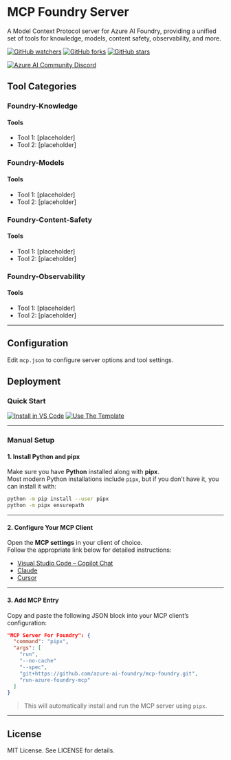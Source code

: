 # MCP Foundry Server

A Model Context Protocol server for Azure AI Foundry, providing a unified set of tools for knowledge, models, content safety, observability, and more.

[![GitHub watchers](https://img.shields.io/github/watchers/azure-ai-foundry/mcp-foundry.svg?style=social&label=Watch)](https://github.com/azure-ai-foundry/mcp-foundry/watchers)
[![GitHub forks](https://img.shields.io/github/forks/azure-ai-foundry/mcp-foundry.svg?style=social&label=Fork)](https://github.com/azure-ai-foundry/mcp-foundry/fork)
[![GitHub stars](https://img.shields.io/github/stars/azure-ai-foundry/mcp-foundry?style=social&label=Star)](https://github.com/azure-ai-foundry/mcp-foundry/stargazers)

[![Azure AI Community Discord](https://dcbadge.vercel.app/api/server/ByRwuEEgH4)](https://discord.gg/REmjGvvFpW)

## Tool Categories

### Foundry-Knowledge
#### Tools
- Tool 1: [placeholder]
- Tool 2: [placeholder]

### Foundry-Models
#### Tools
- Tool 1: [placeholder]
- Tool 2: [placeholder]

### Foundry-Content-Safety
#### Tools
- Tool 1: [placeholder]
- Tool 2: [placeholder]

### Foundry-Observability
#### Tools
- Tool 1: [placeholder]
- Tool 2: [placeholder]

---

## Configuration

Edit `mcp.json` to configure server options and tool settings.

## Deployment

### Quick Start

[![Install in VS Code](https://img.shields.io/static/v1?style=for-the-badge&label=Install+in+VS+Code&message=Open&color=007ACC&logo=visualstudiocode)](https://insiders.vscode.dev/redirect/mcp/install?name=Azure%20Foundry%20MCP%20Server&config=%7B%22command%22%3A%22pipx%22%2C%22args%22%3A%5B%22run%22%2C%22--no-cache%22%2C%22--spec%22%2C%22git%2Bhttps%3A%2F%2Fgithub.com%2Fazure-ai-foundry%2Fmcp-foundry.git%22%2C%22run-azure-foundry-mcp%22%5D%7D)
[![Use The Template](https://img.shields.io/static/v1?style=for-the-badge&label=Use+The+Template&message=GitHub&color=181717&logo=github)](https://github.com/azure-ai-foundry/foundry-models-playground/generate)



---

### Manual Setup

#### 1. Install Python and pipx

Make sure you have **Python** installed along with **pipx**.  
Most modern Python installations include `pipx`, but if you don’t have it, you can install it with:

```bash
python -m pip install --user pipx
python -m pipx ensurepath
```

---

#### 2. Configure Your MCP Client

Open the **MCP settings** in your client of choice.  
Follow the appropriate link below for detailed instructions:

- [Visual Studio Code – Copilot Chat](https://code.visualstudio.com/docs/copilot/chat/mcp-servers)
- [Claude](https://modelcontextprotocol.io/quickstart/user)
- [Cursor](https://docs.cursor.com/context/model-context-protocol)

---

#### 3. Add MCP Entry

Copy and paste the following JSON block into your MCP client’s configuration:

```json
"MCP Server For Foundry": {
  "command": "pipx",
  "args": [
    "run",
    "--no-cache"
    "--spec",
    "git+https://github.com/azure-ai-foundry/mcp-foundry.git",
    "run-azure-foundry-mcp"
  ]
}
```

> This will automatically install and run the MCP server using `pipx`.

---

## License

MIT License. See LICENSE for details.
